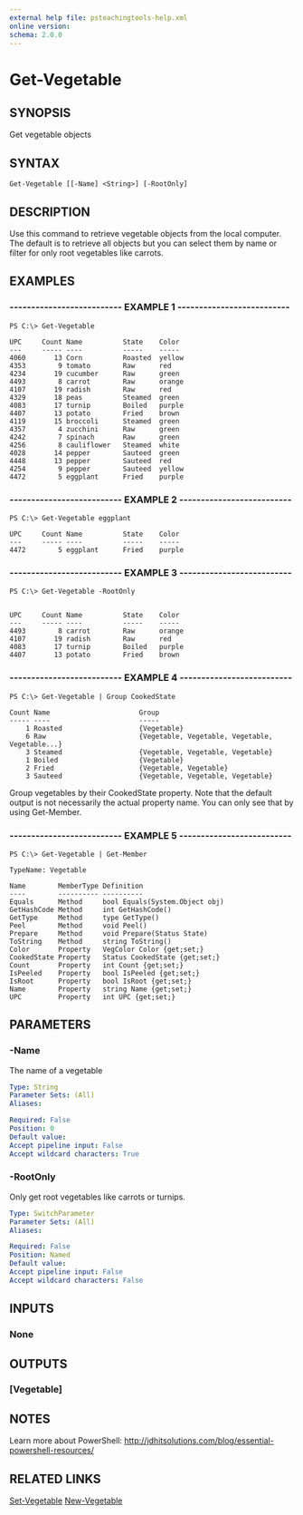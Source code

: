 ```yaml
---
external help file: psteachingtools-help.xml
online version: 
schema: 2.0.0
---
```


# Get-Vegetable
## SYNOPSIS
Get vegetable objects
## SYNTAX

```
Get-Vegetable [[-Name] <String>] [-RootOnly]
```

## DESCRIPTION
Use this command to retrieve vegetable objects from the local computer. The
default is to retrieve all objects but you can select them by name or filter
for only root vegetables like carrots.

## EXAMPLES

### -------------------------- EXAMPLE 1 --------------------------
```
PS C:\> Get-Vegetable

UPC     Count Name          State    Color     
---     ----- ----          -----    -----     
4060       13 Corn          Roasted  yellow    
4353        9 tomato        Raw      red       
4234       19 cucumber      Raw      green     
4493        8 carrot        Raw      orange    
4107       19 radish        Raw      red       
4329       18 peas          Steamed  green     
4083       17 turnip        Boiled   purple    
4407       13 potato        Fried    brown     
4119       15 broccoli      Steamed  green     
4357        4 zucchini      Raw      green     
4242        7 spinach       Raw      green     
4256        8 cauliflower   Steamed  white     
4028       14 pepper        Sauteed  green     
4448       13 pepper        Sauteed  red       
4254        9 pepper        Sauteed  yellow    
4472        5 eggplant      Fried    purple
```
### -------------------------- EXAMPLE 2 --------------------------
```
PS C:\> Get-Vegetable eggplant

UPC     Count Name          State    Color    
---     ----- ----          -----    -----
4472        5 eggplant      Fried    purple
```

### -------------------------- EXAMPLE 3 --------------------------
```
PS C:\> Get-Vegetable -RootOnly


UPC     Count Name          State    Color     
---     ----- ----          -----    -----     
4493        8 carrot        Raw      orange    
4107       19 radish        Raw      red       
4083       17 turnip        Boiled   purple    
4407       13 potato        Fried    brown
```

### -------------------------- EXAMPLE 4 --------------------------
```
PS C:\> Get-Vegetable | Group CookedState

Count Name                      Group                                           
----- ----                      -----                                           
    1 Roasted                   {Vegetable}                                     
    6 Raw                       {Vegetable, Vegetable, Vegetable, Vegetable...} 
    3 Steamed                   {Vegetable, Vegetable, Vegetable}               
    1 Boiled                    {Vegetable}                                     
    2 Fried                     {Vegetable, Vegetable}                          
    3 Sauteed                   {Vegetable, Vegetable, Vegetable}
```

Group vegetables by their CookedState property. Note that the default output
is not necessarily the actual property name. You can only see that by using
Get-Member.

### -------------------------- EXAMPLE 5 --------------------------
```
PS C:\> Get-Vegetable | Get-Member

TypeName: Vegetable

Name        MemberType Definition                    
----        ---------- ----------                    
Equals      Method     bool Equals(System.Object obj)
GetHashCode Method     int GetHashCode()             
GetType     Method     type GetType()                
Peel        Method     void Peel()                   
Prepare     Method     void Prepare(Status State)    
ToString    Method     string ToString()             
Color       Property   VegColor Color {get;set;}     
CookedState Property   Status CookedState {get;set;} 
Count       Property   int Count {get;set;}          
IsPeeled    Property   bool IsPeeled {get;set;}      
IsRoot      Property   bool IsRoot {get;set;}        
Name        Property   string Name {get;set;}        
UPC         Property   int UPC {get;set;}
```

## PARAMETERS

### -Name
The name of a vegetable

```yaml
Type: String
Parameter Sets: (All)
Aliases: 

Required: False
Position: 0
Default value: 
Accept pipeline input: False
Accept wildcard characters: True
```

### -RootOnly
Only get root vegetables like carrots or turnips.

```yaml
Type: SwitchParameter
Parameter Sets: (All)
Aliases: 

Required: False
Position: Named
Default value: 
Accept pipeline input: False
Accept wildcard characters: False
```

## INPUTS

### None

## OUTPUTS

### [Vegetable]

## NOTES

Learn more about PowerShell:
http://jdhitsolutions.com/blog/essential-powershell-resources/

## RELATED LINKS
[Set-Vegetable]()
[New-Vegetable]()
